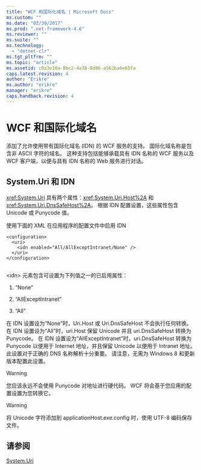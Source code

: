 ```yaml
---
title: "WCF 和国际化域名 | Microsoft Docs"
ms.custom: ""
ms.date: "03/30/2017"
ms.prod: ".net-framework-4.6"
ms.reviewer: ""
ms.suite: ""
ms.technology: 
  - "dotnet-clr"
ms.tgt_pltfrm: ""
ms.topic: "article"
ms.assetid: c8a3e10a-8bc2-4a78-8d86-a562ba6e65fa
caps.latest.revision: 4
author: "Erikre"
ms.author: "erikre"
manager: "erikre"
caps.handback.revision: 4
---
```

# WCF 和国际化域名
添加了允许使用带有国际化域名 \(IDN\) 的 WCF 服务的支持。  国际化域名称是包含非 ASCII 字符的域名。  这种支持包括能够承载具有 IDN 名称的 WCF 服务以及 WCF 客户端，以便与具有 IDN 名称的 Web 服务进行对话。  
  
## System.Uri 和 IDN  
 <xref:System.Uri> 具有两个属性：<xref:System.Uri.Host%2A> 和 <xref:System.Uri.DnsSafeHost%2A>。  根据 IDN 配置设置，这些属性包含 Unicode 或 Punycode 值。  
  
 使用下面的 XML 在应用程序的配置文件中启用 IDN  
  
```  
<configuration>  
  <uri>  
    <idn enabled="All/AllExceptIntranet/None" />  
  </uri>  
</configuration>  
  
```  
  
 \<idn\> 元素包含可设置为下列值之一的已启用属性：  
  
1.  “None”  
  
2.  “AllExceptIntranet”  
  
3.  “All”  
  
 在 IDN 设置设为“None”时，Uri.Host 或 Uri.DnsSafeHost 不会执行任何转换。  在 IDN 设置设为“All”时，uri.Host 保留 Unicode 并且 uri.DnsSafeHost 转换为 Punycode。  在 IDN 设置设为“AllExceptIntranet”时，uri.DnsSafeHost 转换为 Punycode 以便用于 Internet 地址，并且保留 Unicode 以便用于 Intranet 地址。  此设置对于正确的 DNS 名称解析十分重要。  请注意，无需为 Windows 8 和更新版本配置此设置。  
  
> [!WARNING]
>  您应该永远不会使用 Punycode 对地址进行硬代码。  WCF 将会基于您应用的配置设置为您转换它。  
  
> [!WARNING]
>  将 Unicode 字符添加到 applicationHost.exe.config 时，使用 UTF\-8 编码保存文件。  
  
## 请参阅  
 [System.Uri](http://msdn.microsoft.com/library/system.uri.aspx)